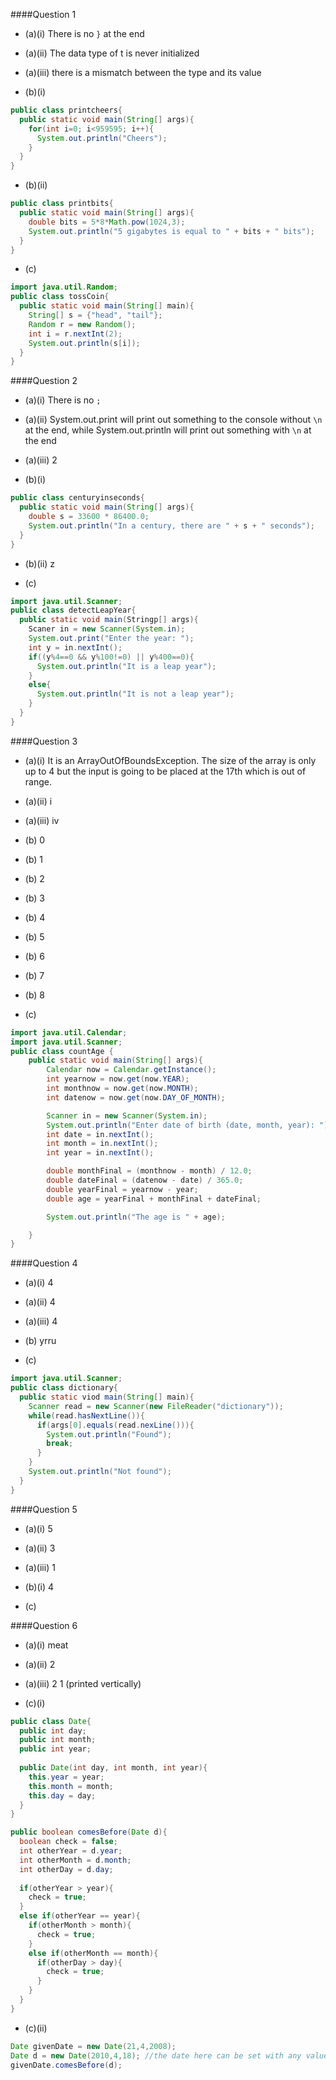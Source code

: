 ####Question 1
- (a)(i) There is no `}` at the end
- (a)(ii) The data type of t is never initialized
- (a)(iii) there is a mismatch between the type and its value

- (b)(i)
```java
public class printcheers{
  public static void main(String[] args){
    for(int i=0; i<959595; i++){
      System.out.println("Cheers");
    }
  }
}
```
- (b)(ii)
```java
public class printbits{
  public static void main(String[] args){
    double bits = 5*8*Math.pow(1024,3);
    System.out.println("5 gigabytes is equal to " + bits + " bits");
  }
}
```

- (c)
```java
import java.util.Random;
public class tossCoin{
  public static void main(String[] main){
    String[] s = {"head", "tail"};
    Random r = new Random();
    int i = r.nextInt(2);
    System.out.println(s[i]);
  }
}
```


####Question 2
- (a)(i) There is no `;`
- (a)(ii) System.out.print will print out something to the console without `\n` at the end, while System.out.println will print out something with `\n` at the end
- (a)(iii) 2

- (b)(i) 
```java
public class centuryinseconds{
  public static void main(String[] args){
    double s = 33600 * 86400.0;
    System.out.println("In a century, there are " + s + " seconds");
  }
}
```
- (b)(ii) z

- (c)
```java
import java.util.Scanner;
public class detectLeapYear{
  public static void main(Stringp[] args){
    Scaner in = new Scanner(System.in);
    System.out.print("Enter the year: ");
    int y = in.nextInt();
    if((y%4==0 && y%100!=0) || y%400==0){
      System.out.println("It is a leap year");
    }
    else{
      System.out.println("It is not a leap year");
    }
  }
}
```


####Question 3
- (a)(i) It is an ArrayOutOfBoundsException. The size of the array is only up to 4 but the input is going to be placed at the 17th which is out of range.
- (a)(ii) i
- (a)(iii) iv

- (b) 0
- (b) 1
- (b) 2
- (b) 3
- (b) 4
- (b) 5
- (b) 6
- (b) 7
- (b) 8

- (c) 
```java
import java.util.Calendar;
import java.util.Scanner;
public class countAge {
	public static void main(String[] args){
		Calendar now = Calendar.getInstance();
		int yearnow = now.get(now.YEAR);
		int monthnow = now.get(now.MONTH);
		int datenow = now.get(now.DAY_OF_MONTH);

		Scanner in = new Scanner(System.in);
		System.out.println("Enter date of birth (date, month, year): ");
		int date = in.nextInt();
		int month = in.nextInt();
		int year = in.nextInt();

		double monthFinal = (monthnow - month) / 12.0;
		double dateFinal = (datenow - date) / 365.0;
		double yearFinal = yearnow - year;
		double age = yearFinal + monthFinal + dateFinal;

		System.out.println("The age is " + age);

	}
}
```


####Question 4
- (a)(i) 4
- (a)(ii) 4
- (a)(iii) 4

- (b) yrru

- (c) 
```java
import java.util.Scanner;
public class dictionary{
  public static viod main(String[] main){
    Scanner read = new Scanner(new FileReader("dictionary"));
    while(read.hasNextLine()){
      if(args[0].equals(read.nexLine())){
        System.out.println("Found");
        break;
      }
    }
    System.out.println("Not found");
  }
}
```


####Question 5
- (a)(i) 5
- (a)(ii) 3
- (a)(iii) 1

- (b)(i) 4
- (c)


####Question 6
- (a)(i) meat
- (a)(ii) 2
- (a)(iii) 2 1 (printed vertically)

- (c)(i)
```java
public class Date{
  public int day;
  public int month;
  public int year;
  
  public Date(int day, int month, int year){
    this.year = year;
    this.month = month;
    this.day = day;
  }
}

public boolean comesBefore(Date d){
  boolean check = false;
  int otherYear = d.year;
  int otherMonth = d.month;
  int otherDay = d.day;
  
  if(otherYear > year){
    check = true;
  }
  else if(otherYear == year){
    if(otherMonth > month){
      check = true;
    }
    else if(otherMonth == month){
      if(otherDay > day){
        check = true;
      }
    }
  }
}
```
- (c)(ii)
```java
Date givenDate = new Date(21,4,2008);
Date d = new Date(2010,4,18); //the date here can be set with any values
givenDate.comesBefore(d);
```
